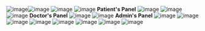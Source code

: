 ![image](https://github.com/harshgarg99/CareLink/assets/111083578/03226a84-46cf-45fe-8f62-63e653c8f3ec)![image](https://github.com/harshgarg99/CareLink/assets/111083578/dd1fd31c-8d29-4c9f-8765-7ab565a2dd92)
![image](https://github.com/harshgarg99/CareLink/assets/111083578/a13e4052-9dfa-4433-9de8-f31e510a9d5c)
![image](https://github.com/harshgarg99/CareLink/assets/111083578/9b075ced-67bf-4e75-89a5-ce0c849d13d2)
**Patient's Panel**
![image](https://github.com/harshgarg99/CareLink/assets/111083578/2be56463-b07f-4ae4-a55c-064c8d0ae14d)
![image](https://github.com/harshgarg99/CareLink/assets/111083578/87915586-be4d-4e16-93a9-93a382ecc50b)
![image](https://github.com/harshgarg99/CareLink/assets/111083578/d26ecfeb-5fe0-40b5-9149-ca3ebe71d58e)
**Doctor's Panel**
![image](https://github.com/harshgarg99/CareLink/assets/111083578/fc4493ca-d7c7-4bb3-9e03-41d3fa609095)
![image](https://github.com/harshgarg99/CareLink/assets/111083578/b7aa5043-fb01-475a-bd66-3f574109cb30)
**Admin's Panel**
![image](https://github.com/harshgarg99/CareLink/assets/111083578/ab620413-590a-4141-ae58-e834b9774c96)
![image](https://github.com/harshgarg99/CareLink/assets/111083578/6040abcb-dc64-4657-8711-a0c2881178e6)
![image](https://github.com/harshgarg99/CareLink/assets/111083578/3d61e65f-b622-46fc-8dd6-32e9898267ad)
![image](https://github.com/harshgarg99/CareLink/assets/111083578/bf384a01-80f7-4938-9817-6d29b49f963c)
![image](https://github.com/harshgarg99/CareLink/assets/111083578/550c98d7-a77b-44a5-9be7-572852bcbca7)
![image](https://github.com/harshgarg99/CareLink/assets/111083578/d7135b2e-8e12-4e0f-95a5-f01cb5b037e5)
![image](https://github.com/harshgarg99/CareLink/assets/111083578/298f3f43-a80e-4e33-b625-c7d5a0c77832)
![image](https://github.com/harshgarg99/CareLink/assets/111083578/9e5afa67-1299-4097-b95a-4d6420d6638b)
















